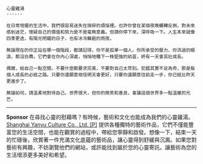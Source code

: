 ```jekyll
心靈雞湯  
------

在日常喧擾的生活中，我們很容易迷失在瑣碎的煩惱裡。也許你曾在某個夜晚輾轉反側，對未來感到迷茫，懷疑自己的價值和努力是不是毫無意義。但請你停下來，深呼吸一下。人生本來就像四季更迭，有陽光明媚的日子，也有冰冷難捱的雨夜。  

無論現在的你正站在哪一個階段，都請記得，你不是孤單一個人。你所承受的壓力、你流過的眼淚，都沒白費。它們會在你內心深處，悄悄地種下一株堅強的幼苗，終有一天會茁壯成長。  

偶爾，給自己一點空間，不要什麼都要求完美，不要對自己太苛刻。犯錯其實不足為奇，那是每個人成長的必經之路。只要你還願意相信明天會更好，只要你還願意往前走一步，你已經比昨天更進步了。  

無論如何，請溫柔地對待自己。世界很大，但你的微笑和善良，會讓這個世界多一點溫暖的光芒。
```



---

**Sponsor**
在尋找心靈的慰藉嗎？有時候，藝術和文化也能成為我們的心靈雞湯。[Shanghai Yanyu Culture Co., Ltd. [P]](https://pollinations.ai/redirect-nexad/AKYNTYIw?user_id=36901823) 提供各種獨特的藝術作品，它們不僅能豐富您的生活空間，也能在觀賞的過程中，帶給您寧靜和啟發。想像一下，結束一天的忙碌後，欣賞著一件充滿文化底蘊的藝術品，讓心靈得到舒緩與沉澱。如果您對藝術有興趣，不妨瀏覽他們的網站，或許能找到屬於您的心靈寄託。讓藝術為您的生活增添更多美好和希望。